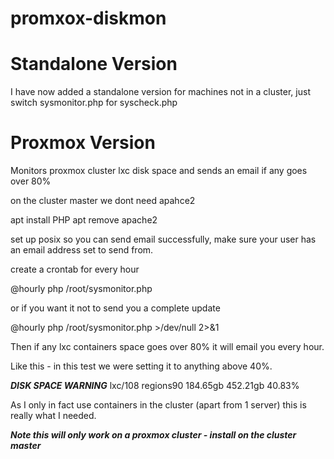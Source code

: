 # promxox-diskmon

# Standalone Version

I have now added a standalone version for machines not in a cluster, just switch sysmonitor.php for syscheck.php

# Proxmox Version

Monitors proxmox cluster lxc disk space and sends an email if any goes over 80%

on the cluster master we dont need apahce2 

apt install PHP
apt remove apache2 

set up posix so you can send email successfully, make sure your user has an email address set to send from.

create a  crontab for every hour

@hourly php /root/sysmonitor.php

or if you want it not to send  you a complete update

@hourly php /root/sysmonitor.php >/dev/null 2>&1

Then if any lxc containers space goes over 80% it will email you every hour.

Like this - in this test we were setting it to anything above 40%.

***DISK SPACE WARNING***
lxc/108 regions90 184.65gb 452.21gb 40.83% 


As I only in fact use containers in the cluster (apart from 1 server) this is really what I needed.

**_Note this will only work on a proxmox cluster - install on the cluster master_**
